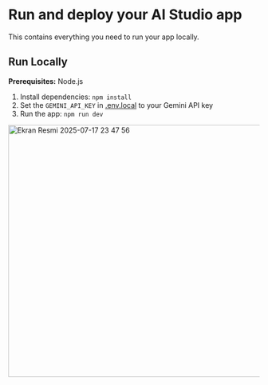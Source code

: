 # Run and deploy your AI Studio app

This contains everything you need to run your app locally.

## Run Locally

**Prerequisites:**  Node.js


1. Install dependencies:
   `npm install`
2. Set the `GEMINI_API_KEY` in [.env.local](.env.local) to your Gemini API key
3. Run the app:
   `npm run dev`
<img width="516" height="505" alt="Ekran Resmi 2025-07-17 23 47 56" src="https://github.com/user-attachments/assets/335d3174-1f6a-48f7-b945-68b9f3c4fbb8" />

